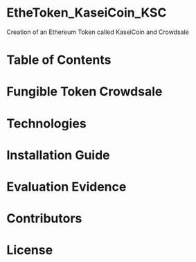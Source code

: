 #  EtheToken_KaseiCoin_KSC

Creation of an Ethereum Token called KaseiCoin and Crowdsale

# Table of Contents
# Fungible Token Crowdsale

# Technologies

# Installation Guide

# Evaluation Evidence

# Contributors

# License
